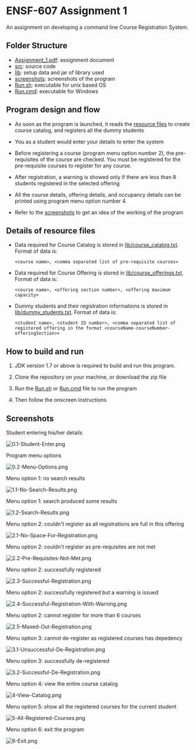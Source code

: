 # ENSF-607 Assignment 1

An assignment on developing a command line Course Registration System.

## Folder Structure

- [Assignment_1.pdf](Assignment_1.pdf): assignment document
- [src](src): source code
- [lib](lib): setup data and jar of library used
- [screenshots](screenshots): screenshots of the program
- [Run.sh](Run.sh): executable for unix based OS
- [Run.cmd](Run.cmd): executable for Windows

## Program design and flow

- As soon as the program is launched, it reads the [resource files](#details-of-resource-files) to create course catalog, and registers all the dummy students

- You as a student would enter your details to enter the system

- Before registering a course (program menu option number 2), the pre-requisites of the course are checked. You must be registered for the pre-requisite courses to register for any course.

- After registration, a warning is showed only if there are less than 8 students registered in the selected offering

- All the course details, offering details, and occupancy details can be printed using program menu option number 4.

- Refer to the [screenshots](#screenshots) to get an idea of the working of the program

## Details of resource files

- Data required for Course Catalog is stored in [lib/course_catalog.txt](lib/course_catalog.txt). Format of data is:

  ```
  <course name>, <comma separated list of pre-requisite courses>
  ```

- Data required for Course Offering is stored in [lib/course_offerings.txt](lib/course_offerings.txt). Format of data is:

  ```
  <course name>, <offering section number>, <offering maximum capacity>
  ```

- Dummy students and their registration informations is stored in [lib/dummy_students.txt](lib/dummy_students.txt). Format of data is:

  ```
  <student name>, <student ID number>, <comma separated list of registered offering in the format <courseName-courseNumber-offeringSection>>
  ```

## How to build and run

1. JDK version 1.7 or above is required to build and run this program.

2. Clone the repository on your machine, or download the zip file

3. Run the [Run.sh](Run.sh) or [Run.cmd](Run.cmd) file to run the program

4. Then follow the onscreen instructions

## Screenshots

Student entering his/her details

![0.1-Student-Enter.png](screenshots/0.1-Student-Enter.png)

Program menu options

![0.2-Menu-Options.png](screenshots/0.2-Menu-Options.png)

Menu option 1: no search results

![1.1-No-Search-Results.png](screenshots/1.1-No-Search-Results.png)

Menu option 1: search produced some results

![1.2-Search-Results.png](screenshots/1.2-Search-Results.png)

Menu option 2: couldn't register as all registrations are full in this offering

![2.1-No-Space-For-Registration.png](screenshots/2.1-No-Space-For-Registration.png)

Menu option 2: couldn't register as pre-requisites are not met

![2.2-Pre-Requisites-Not-Met.png](screenshots/2.2-Pre-Requisites-Not-Met.png)

Menu option 2: successfully registered

![2.3-Successful-Registration.png](screenshots/2.3-Successful-Registration.png)

Menu option 2: successfully registered but a warning is issued

![2.4-Successful-Registration-With-Warning.png](screenshots/2.4-Successful-Registration-With-Warning.png)

Menu option 2: cannot register for more than 6 courses

![2.5-Maxed-Out-Registration.png](screenshots/2.5-Maxed-Out-Registration.png)

Menu option 3: cannot de-register as registered courses has depedency

![3.1-Unsuccessful-De-Registration.png](screenshots/3.1-Unsuccessful-De-Registration.png)

Menu option 3: successfully de-registered

![3.2-Successful-De-Registration.png](screenshots/3.2-Successful-De-Registration.png)

Menu option 4: view the entire course catalog

![4-View-Catalog.png](screenshots/4-View-Catalog.png)

Menu option 5: show all the registered courses for the current student

![5-All-Registered-Courses.png](screenshots/5-All-Registered-Courses.png)

Menu option 6: exit the program

![6-Exit.png](screenshots/6-Exit.png)
